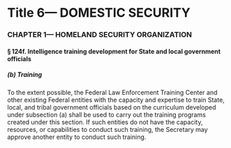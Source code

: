 
# Title 6— DOMESTIC SECURITY
### CHAPTER 1— HOMELAND SECURITY ORGANIZATION
#### § 124f. Intelligence training development for State and local government officials
##### (b) Training

To the extent possible, the Federal Law Enforcement Training Center and other existing Federal entities with the capacity and expertise to train State, local, and tribal government officials based on the curriculum developed under subsection (a) shall be used to carry out the training programs created under this section. If such entities do not have the capacity, resources, or capabilities to conduct such training, the Secretary may approve another entity to conduct such training.
